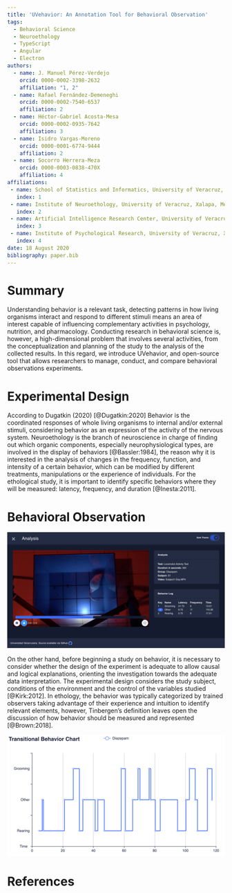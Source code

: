 ```yaml
---
title: 'UVehavior: An Annotation Tool for Behavioral Observation'
tags:
  - Behavioral Science
  - Neuroethology
  - TypeScript
  - Angular
  - Electron
authors:
  - name: J. Manuel Pérez-Verdejo
    orcid: 0000-0002-3398-2632
    affiliation: "1, 2"
  - name: Rafael Fernández-Demeneghi
    orcid: 0000-0002-7540-6537
    affiliation: 2
  - name: Héctor-Gabriel Acosta-Mesa
    orcid: 0000-0002-0935-7642
    affiliation: 3
  - name: Isidro Vargas-Moreno
    orcid: 0000-0001-6774-9444
    affiliation: 2
  - name: Socorro Herrera-Meza
    orcid: 0000-0003-0838-470X
    affiliation: 4
affiliations:
 - name: School of Statistics and Informatics, University of Veracruz, Xalapa, Mexico
   index: 1
 - name: Institute of Neuroethology, University of Veracruz, Xalapa, Mexico
   index: 2
 - name: Artificial Intelligence Research Center, University of Veracruz, Xalapa, Mexico
   index: 3
 - name: Institute of Psychological Research, University of Veracruz, Xalapa, Mexico
   index: 4
date: 18 August 2020
bibliography: paper.bib
---
```


# Summary

Understanding behavior is a relevant task, detecting patterns in how living organisms interact and respond to different stimuli means an area of interest capable of influencing complementary activities in psychology, nutrition, and pharmacology. Conducting research in behavioral science is, however, a high-dimensional problem that involves several activities, from the conceptualization and planning of the study to the analysis of the collected results.
In this regard, we introduce UVehavior, and open-source tool that allows researchers to manage, conduct, and compare behavioral observations experiments.

# Experimental Design

According to Dugatkin (2020) [@Dugatkin:2020] Behavior is the coordinated responses of whole living organisms to internal and/or external stimuli, considering behavior as an expression of the activity of the nervous system. 
Neuroethology is the branch of neuroscience in charge of finding out which organic components, especially neurophysiological types, are involved in the display of behaviors [@Bassler:1984], the reason why it is interested in the analysis of changes in the frequency, function, and intensity of a certain behavior, which can be modified by different treatments, manipulations or the experience of individuals. For the ethological study, it is important to identify specific behaviors where they will be measured: latency, frequency, and duration [@Inesta:2011].

# Behavioral Observation

![Annotation main view. The left .\label{fig:behavior_chart}](annotation.png)

On the other hand, before beginning a study on behavior, it is necessary to consider whether the design of the experiment is adequate to allow causal and logical explanations, orienting the investigation towards the adequate data interpretation. The experimental design considers the study subject, conditions of the environment and the control of the variables studied [@Kirk:2012]. In ethology, the behavior was typically categorized by trained observers taking advantage of their experience and intuition to identify relevant elements, however, Tinbergen’s definition leaves open the discussion of how behavior should be measured and represented [@Brown:2018]. 

![Example of the Transitional Behavior Chart generated from an evaluation.\label{fig:behavior_chart}](behavior_chart.png)

# References